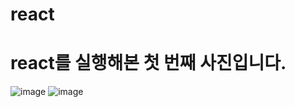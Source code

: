 # react

# react를 실행해본 첫 번째 사진입니다.

![image](https://github.com/do04200611/react/assets/74278578/fdd06fe1-5253-4af3-9b17-01b36f11ff11)
![image](https://github.com/do04200611/react/assets/74278578/d7584079-6c45-42e1-9752-3b016a335a2f)



